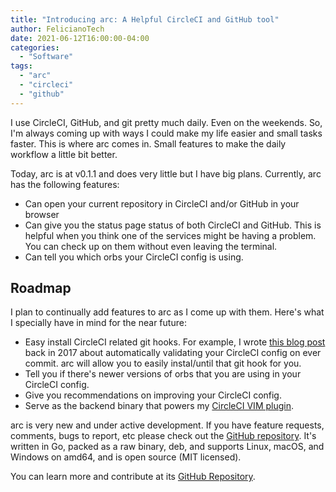 ```yaml
---
title: "Introducing arc: A Helpful CircleCI and GitHub tool"
author: FelicianoTech
date: 2021-06-12T16:00:00-04:00
categories:
  - "Software"
tags:
  - "arc"
  - "circleci"
  - "github"
---
```


I use CircleCI, GitHub, and git pretty much daily.
Even on the weekends.
So, I'm always coming up with ways I could make my life easier and small tasks faster.
This is where arc comes in.
Small features to make the daily workflow a little bit better.

<!--more-->

Today, arc is at v0.1.1 and does very little but I have big plans.
Currently, arc has the following features:

- Can open your current repository in CircleCI and/or GitHub in your browser
- Can give you the status page status of both CircleCI and GitHub. This is helpful when you think one of the services might be having a problem. You can check up on them without even leaving the terminal.
- Can tell you which orbs your CircleCI config is using.


## Roadmap

I plan to continually add features to arc as I come up with them.
Here's what I specially have in mind for the near future:

- Easy install CircleCI related git hooks. For example, I wrote [this blog post](https://circleci.com/blog/circleci-hacks-validate-circleci-config-on-every-commit-with-a-git-hook/) back in 2017 about automatically validating your CircleCI config on ever commit. arc will allow you to easily instal/until that git hook for you.
- Tell you if there's newer versions of orbs that you are using in your CircleCI config.
- Give you recommendations on improving your CircleCI config.
- Serve as the backend binary that powers my [CircleCI VIM plugin](https://github.com/felicianotech/vim-circleci).


arc is very new and under active development.
If you have feature requests, comments, bugs to report, etc please check out the [GitHub repository][gh-repo].
It's written in Go, packed as a raw binary, deb, and supports Linux, macOS, and Windows on amd64, and is open source (MIT licensed).

You can learn more and contribute at its [GitHub Repository][gh-repo].



[gh-repo]: https://github.com/hubci/arc
